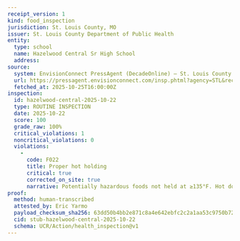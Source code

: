 ```yaml
---
receipt_version: 1
kind: food_inspection
jurisdiction: St. Louis County, MO
issuer: St. Louis County Department of Public Health
entity:
  type: school
  name: Hazelwood Central Sr High School
  address: 
source:
  system: EnvisionConnect PressAgent (DecadeOnline) – St. Louis County
  url: https://pressagent.envisionconnect.com/insp.phtml?agency=STL&record_id=PR0003910
  fetched_at: 2025-10-25T16:00:00Z
inspection:
  id: hazelwood-central-2025-10-22
  type: ROUTINE INSPECTION
  date: 2025-10-22
  score: 100
  grade_raw: 100%
  critical_violations: 1
  noncritical_violations: 0
  violations:
    - 
      code: F022
      title: Proper hot holding
      critical: true
      corrected_on_site: true
      narrative: Potentially hazardous foods not held at ≥135°F. Hot dog 116°F on steam table. Corrected: moved; hot dog 153°F. Affected items served/discarded within 4 hrs per manager.
proof:
  method: human-transcribed
  attested_by: Eric Yarmo
  payload_checksum_sha256: 63dd50b4bb2e871c8a4e642ebfc2c2a1aa53c9750b7271519cd92fff27865b18
  cid: stub-hazelwood-central-2025-10-22
  schema: UCR/Action/health_inspection@v1
---
```

